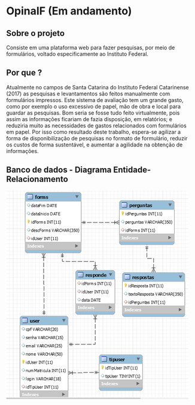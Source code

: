 # OpinaIF (Em andamento)

## Sobre o projeto

  Consiste em uma plataforma web para fazer pesquisas, por meio de formulários, voltado especificamente ao Instituto Federal.

## Por que ?

  Atualmente no campos de Santa Catarina do Instituto Federal Catarinense (2017) as pesquisas e levantamentos são feitos manualmente com formulários impressos. Este sistema de avaliação tem um grande gasto, como por exemplo o uso excessivo de papel, mão de obra e local para guardar as pesquisas. Bom seria se fosse tudo feito virtualmente, pois assim as informações ficariam de fazia disposição, em relatórios; e reduziria muito as necessidades de gastos relacionados com formulários em papel. Por isso como resultado deste trabalho, espera-se agilizar a forma de disponibilização de pesquisas no formato de formulário, reduzir os custos de forma sustentável, e aumentar a agilidade na obtenção de informações.

## Banco de dados - Diagrama Entidade-Relacionamento
![Diagrama Entidade-Relacionamento](https://github.com/PedroGuilhermeBarauna/OpinaIF/blob/main/img/Diagrama%20E-R.PNG)

